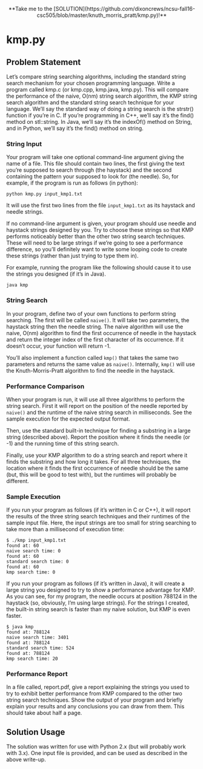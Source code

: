 <p align="center">
    **Take me to the [SOLUTION](https://github.com/dixoncrews/ncsu-fall16-csc505/blob/master/knuth_morris_pratt/kmp.py)!**
</p>

# kmp.py

## Problem Statement

Let’s compare string searching algorithms, including the standard string search mechanism for your chosen programming language. Write a program called kmp.c (or kmp.cpp, kmp.java, kmp.py). This will compare the performance of the naive, O(nm) string search algorithm, the KMP string search algorithm and the standard string search technique for your language. We’ll say the standard way of doing a string search is the strstr() function if you’re in C. If you’re programming in C++, we’ll say it’s the find() method on stl::string. In Java, we’ll say it’s the indexOf() method on String, and in Python, we’ll say it’s the find() method on string.

### String Input

Your program will take one optional command-line argument giving the name of a file. This file should contain two lines, the first giving the text you’re supposed to search through (the haystack) and the second containing the pattern your supposed to look for (the needle). So, for example, if the program is run as follows (in python):

```
python kmp.py input_kmp1.txt
```

It will use the first two lines from the file `input_kmp1.txt` as its haystack and needle strings.

If no command-line argument is given, your program should use needle and haystack strings designed by you. Try to choose these strings so that KMP performs noticeably better than the other two string search techniques. These will need to be large strings if we’re going to see a performance difference, so you’ll definitely want to write some looping code to create these strings (rather than just trying to type them in).

For example, running the program like the following should cause it to use the strings you designed (if it’s in Java).

```
java kmp
```

### String Search

In your program, define two of your own functions to perform string searching. The first will be called `naive()`. It will take two parameters, the haystack string then the needle string. The naive algorithm will use the naive, O(nm) algorithm to find the first occurrence of needle in the haystack and return the integer index of the first character of its occurrence. If it doesn’t occur, your function will return -1.

You’ll also implement a function called `kmp()` that takes the same two parameters and returns the same value as `naive()`. Internally, `kmp()` will use the Knuth-Morris-Pratt algorithm to find the needle in the haystack.

### Performance Comparison

When your program is run, it will use all three algorithms to perform the string search. First it will report on the position of the needle reported by `naive()` and the runtime of the naive string search in milliseconds. See the sample execution for the expected output format.

Then, use the standard built-in technique for finding a substring in a large string (described above). Report the position where it finds the needle (or -1) and the running time of this string search.

Finally, use your KMP algorithm to do a string search and report where it finds the substring and how long it takes. For all three techniques, the location where it finds the first occurrence of needle should be the same (but, this will be good to test with), but the runtimes will probably be different.

### Sample Execution

If you run your program as follows (if it’s written in C or C++), it will report the results of the three string search techniques and their runtimes of the sample input file. Here, the input strings are too small for string searching to take more than a millisecond of execution time:

```
$ ./kmp input_kmp1.txt
found at: 60
naive search time: 0
found at: 60
standard search time: 0
found at: 60
kmp search time: 0
```

If you run your program as follows (if it’s written in Java), it will create a large string you designed to try to show a performance advantage for KMP. As you can see, for my program, the needle occurs at position 788124 in the haystack (so, obviously, I’m using large strings). For the strings I created, the built-in string search is faster than my naive solution, but KMP is even faster.

```
$ java kmp
found at: 788124
naive search time: 3401
found at: 788124
standard search time: 524
found at: 788124
kmp search time: 20
```

### Performance Report

In a file called, report.pdf, give a report explaining the strings you used to try to exhibit better performance from KMP compared to the other two string search techniques. Show the output of your program and briefly explain your results and any conclusions you can draw from them. This should take about half a page.

## Solution Usage

The solution was written for use with Python 2.x (but will probably work with 3.x). One input file is provided, and can be used as described in the above write-up. 